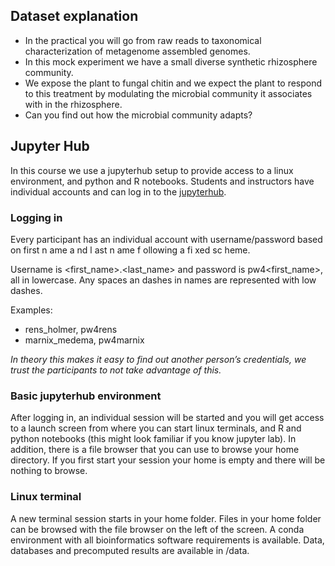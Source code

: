 ## Dataset explanation

- In the practical you will go from raw reads to
taxonomical characterization of metagenome
assembled genomes.
- In this mock experiment we have a small diverse
synthetic rhizosphere community.
- We expose the plant to fungal chitin and we expect the
plant to respond to this treatment by modulating the
microbial community it associates with in the
rhizosphere.
- Can you find out how the microbial community adapts?

## Jupyter Hub

In this course we use a jupyterhub setup to provide access to a linux environment,
and python and R notebooks. Students and instructors have individual
accounts and can log in to the [jupyterhub](https://www.bioinformatics.nl/biosb_metagenomics).

### Logging in

Every participant has an individual account with username/password based on
first n ame a nd l ast n ame f ollowing a fi xed sc heme. 

Username is <first_name>.<last_name> and password is pw4<first_name>, all in
lowercase. Any spaces an dashes in names are represented with low dashes.

Examples:
- rens_holmer, pw4rens
- marnix_medema, pw4marnix

_In theory this makes it easy to find out another person’s credentials, we trust
the participants to not take advantage of this._

### Basic jupyterhub environment

After logging in, an individual session will be started and you will get
access to a launch screen from where you can start linux terminals, and
R and python notebooks (this might look familiar if you know jupyter lab). In
addition, there is a file browser that you can use to browse your home directory.
If you first start your session your home is empty and there will be nothing to
browse.

### Linux terminal

A new terminal session starts in your home folder. Files in your
home folder can be browsed with the file browser on the left of the screen. A
conda environment with all bioinformatics software requirements is available. 
Data, databases and precomputed results are available in /data.

